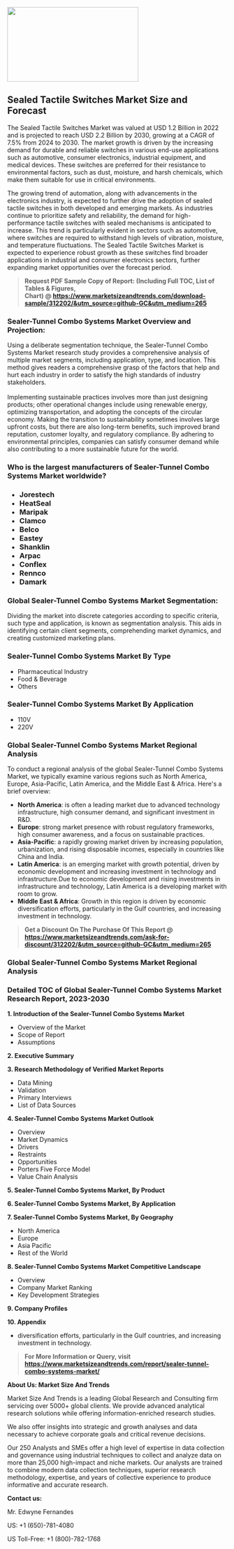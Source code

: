 <p><img class="alignnone size-medium wp-image-20088" src="https://ffe5etoiles.com/wp-content/uploads/2024/12/MST1-300x171.png" alt="" width="300" height="171" /></p><h2>Sealed Tactile Switches Market Size and Forecast</h2><p>The Sealed Tactile Switches Market was valued at USD 1.2 Billion in 2022 and is projected to reach USD 2.2 Billion by 2030, growing at a CAGR of 7.5% from 2024 to 2030. The market growth is driven by the increasing demand for durable and reliable switches in various end-use applications such as automotive, consumer electronics, industrial equipment, and medical devices. These switches are preferred for their resistance to environmental factors, such as dust, moisture, and harsh chemicals, which make them suitable for use in critical environments.</p><p>The growing trend of automation, along with advancements in the electronics industry, is expected to further drive the adoption of sealed tactile switches in both developed and emerging markets. As industries continue to prioritize safety and reliability, the demand for high-performance tactile switches with sealed mechanisms is anticipated to increase. This trend is particularly evident in sectors such as automotive, where switches are required to withstand high levels of vibration, moisture, and temperature fluctuations. The Sealed Tactile Switches Market is expected to experience robust growth as these switches find broader applications in industrial and consumer electronics sectors, further expanding market opportunities over the forecast period.</p></p><blockquote id="" class=""><strong>Request PDF Sample Copy of Report: (Including Full TOC, List of Tables &amp; Figures, Chart)&nbsp;@&nbsp;<strong><a href="https://www.marketsizeandtrends.com/download-sample/312202/&utm_source=github-GC&utm_medium=265" target="_blank">https://www.marketsizeandtrends.com/download-sample/312202/&utm_source=github-GC&utm_medium=265</a></strong></strong></blockquote><h3 id="" class="">Sealer-Tunnel Combo Systems Market&nbsp;Overview and Projection:</h3><p id="" class="">Using a deliberate segmentation technique, the Sealer-Tunnel Combo Systems Market research study provides a comprehensive analysis of multiple market segments, including application, type, and location. This method gives readers a comprehensive grasp of the factors that help and hurt each industry in order to satisfy the high standards of industry stakeholders. <br /> <br />Implementing sustainable practices involves more than just designing products; other operational changes include using renewable energy, optimizing transportation, and adopting the concepts of the circular economy. Making the transition to sustainability sometimes involves large upfront costs, but there are also long-term benefits, such improved brand reputation, customer loyalty, and regulatory compliance. By adhering to environmental principles, companies can satisfy consumer demand while also contributing to a more sustainable future for the world.</p><h3 id="" class="">Who is the largest manufacturers of&nbsp;Sealer-Tunnel Combo Systems Market worldwide?</h3><h3 class=""><p><ul><li>Jorestech </li><li> HeatSeal </li><li> Maripak </li><li> Clamco </li><li> Belco </li><li> Eastey </li><li> Shanklin </li><li> Arpac </li><li> Conflex </li><li> Rennco </li><li> Damark</li></ul></p></h3><h3 id="" class="">Global&nbsp;Sealer-Tunnel Combo Systems Market Segmentation:</h3><p id="" class="">Dividing the market into discrete categories according to specific criteria, such type and application, is known as segmentation analysis. This aids in identifying certain client segments, comprehending market dynamics, and creating customized marketing plans.</p><h3 id="" class="">Sealer-Tunnel Combo Systems Market&nbsp;By Type</h3><p><p><ul><li>Pharmaceutical Industry</li><li> Food & Beverage</li><li> Others</p></li></ul></p></p><h3 id="" class="">Sealer-Tunnel Combo Systems Market&nbsp;By Application</h3><p class=""><p><ul><li>110V</li><li> 220V</li></ul></p></p><h3 id="" class="">Global Sealer-Tunnel Combo Systems Market Regional Analysis</h3><p id="" class="">To conduct a regional analysis of the global Sealer-Tunnel Combo Systems Market, we typically examine various regions such as North America, Europe, Asia-Pacific, Latin America, and the Middle East &amp; Africa. Here's a brief overview:</p><ul><li><strong>North America</strong>: is often a leading market due to advanced technology infrastructure, high consumer demand, and significant investment in R&amp;D.</li><li><strong>Europe</strong>: strong market presence with robust regulatory frameworks, high consumer awareness, and a focus on sustainable practices.</li><li><strong>Asia-Pacific</strong>: a rapidly growing market driven by increasing population, urbanization, and rising disposable incomes, especially in countries like China and India.</li><li><strong>Latin America</strong>: is an emerging market with growth potential, driven by economic development and increasing investment in technology and infrastructure.Due to economic development and rising investments in infrastructure and technology, Latin America is a developing market with room to grow.</li><li><strong>Middle East &amp; Africa</strong>: Growth in this region is driven by economic diversification efforts, particularly in the Gulf countries, and increasing investment in technology.</li></ul><blockquote id="" class=""><strong>Get a Discount On The Purchase Of This Report @ <strong><a href="https://www.marketsizeandtrends.com/ask-for-discount/312202/&utm_source=github-GC&utm_medium=265" target="_blank">https://www.marketsizeandtrends.com/ask-for-discount/312202/&utm_source=github-GC&utm_medium=265</a></strong></strong></blockquote><h3 id="" class="">Global Sealer-Tunnel Combo Systems Market Regional Analysis</h3><h3 id="" class="">Detailed TOC of Global Sealer-Tunnel Combo Systems Market Research Report, 2023-2030</h3><p id="" class=""><strong>1. Introduction of the Sealer-Tunnel Combo Systems Market</strong></p><ul><li>Overview of the Market</li><li>Scope of Report</li><li>Assumptions</li></ul><p id="" class=""><strong>2. Executive Summary</strong></p><p id="" class=""><strong>3. Research Methodology of Verified Market Reports</strong></p><ul><li>Data Mining</li><li>Validation</li><li>Primary Interviews</li><li>List of Data Sources</li></ul><p id="" class=""><strong>4. Sealer-Tunnel Combo Systems Market Outlook</strong></p><ul><li>Overview</li><li>Market Dynamics</li><li>Drivers</li><li>Restraints</li><li>Opportunities</li><li>Porters Five Force Model</li><li>Value Chain Analysis</li></ul><p id="" class=""><strong>5. Sealer-Tunnel Combo Systems Market, By Product</strong></p><p id="" class=""><strong>6. Sealer-Tunnel Combo Systems Market, By Application</strong></p><p id="" class=""><strong>7. Sealer-Tunnel Combo Systems Market, By Geography</strong></p><ul><li>North America</li><li>Europe</li><li>Asia Pacific</li><li>Rest of the World</li></ul><p id="" class=""><strong>8. Sealer-Tunnel Combo Systems Market Competitive Landscape</strong></p><ul><li>Overview</li><li>Company Market Ranking</li><li>Key Development Strategies</li></ul><p id="" class=""><strong>9. Company Profiles</strong></p><p id="" class=""><strong>10. Appendix</strong></p><ul><li>diversification efforts, particularly in the Gulf countries, and increasing investment in technology.</li></ul><blockquote id="" class=""><strong>For More Information or Query, visit <strong><strong><a href="https://www.marketsizeandtrends.com/report/sealer-tunnel-combo-systems-market/" target="_blank">https://www.marketsizeandtrends.com/report/sealer-tunnel-combo-systems-market/</a></strong></strong></strong></blockquote><p id="" class=""><strong>About Us: Market Size And Trends</strong></p><p id="" class="">Market Size And Trends is a leading Global Research and Consulting firm servicing over 5000+ global clients. We provide advanced analytical research solutions while offering information-enriched research studies.</p><p id="" class="">We also offer insights into strategic and growth analyses and data necessary to achieve corporate goals and critical revenue decisions.</p><p id="" class="">Our 250 Analysts and SMEs offer a high level of expertise in data collection and governance using industrial techniques to collect and analyze data on more than 25,000 high-impact and niche markets. Our analysts are trained to combine modern data collection techniques, superior research methodology, expertise, and years of collective experience to produce informative and accurate research.</p><p id="" class=""><strong>Contact us:</strong></p><p id="" class="">Mr. Edwyne Fernandes</p><p id="" class="">US: +1 (650)-781-4080</p><p id="" class="">US Toll-Free: +1 (800)-782-1768</p>
